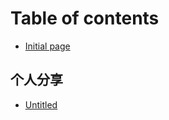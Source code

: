 # Table of contents

* [Initial page](README.md)

## 个人分享

* [Untitled](ge-ren-fen-xiang/untitled.md)

